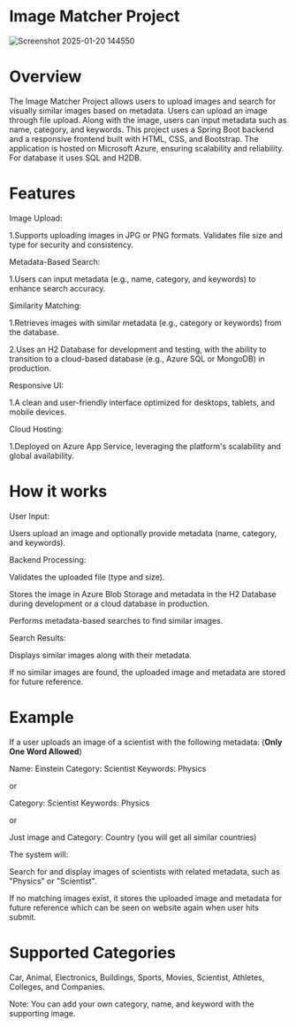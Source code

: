 # Image Matcher Project

![Screenshot 2025-01-20 144550](https://github.com/user-attachments/assets/09fa8d84-4f99-4305-8d90-e088197dee34)


# Overview

The Image Matcher Project allows users to upload images and search for visually similar images based on metadata. Users can upload an image through file upload. Along with the image, users can input metadata such as name, category, and keywords. This project uses a Spring Boot backend and a responsive frontend built with HTML, CSS, and Bootstrap. The application is hosted on Microsoft Azure, ensuring scalability and reliability. For database it uses SQL and H2DB.


# Features

Image Upload:

 1.Supports uploading images in JPG or PNG formats.
Validates file size and type for security and consistency.

Metadata-Based Search:

1.Users can input metadata (e.g., name, category, and keywords) to enhance search accuracy.

Similarity Matching:

1.Retrieves images with similar metadata (e.g., category or keywords) from the database.

2.Uses an H2 Database for development and testing, with the ability to transition to a cloud-based database (e.g., Azure SQL or MongoDB) in production.

Responsive UI:

1.A clean and user-friendly interface optimized for desktops, tablets, and mobile devices.

Cloud Hosting:

1.Deployed on Azure App Service, leveraging the platform's scalability and global availability.

# How it works

User Input:

Users upload an image and optionally provide metadata (name, category, and keywords).

Backend Processing:

Validates the uploaded file (type and size).

Stores the image in Azure Blob Storage and metadata in the H2 Database during development or a cloud database in production.

Performs metadata-based searches to find similar images.

Search Results:

Displays similar images along with their metadata.

If no similar images are found, the uploaded image and metadata are stored for future reference.

# Example 

If a user uploads an image of a scientist with the following metadata:  (**Only One Word Allowed**)

Name: Einstein
Category: Scientist
Keywords: Physics

or 

Category: Scientist
Keywords: Physics

or

Just image and Category: Country (you will get all similar countries)

The system will:

Search for and display images of scientists with related metadata, such as "Physics" or "Scientist".

If no matching images exist, it stores the uploaded image and metadata for future reference which can be seen on website again when user hits submit.

# Supported Categories

Car,
Animal,
Electronics,
Buildings,
Sports,
Movies,
Scientist,
Athletes,
Colleges, and 
Companies.

Note: You can add your own category, name, and keyword with the supporting image.
